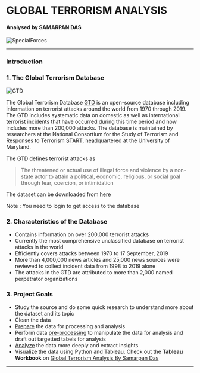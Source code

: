 # **GLOBAL TERRORISM ANALYSIS**

####  Analysed by **SAMARPAN DAS**

![SpecialForces](https://cutewallpaper.org/21/special-forces-wallpapers/Most-viewed-Special-Forces-wallpapers-4K-Wallpapers.jpg)



---



### **Introduction**
### 1. The Global Terrorism Database

![GTD](https://pbs.twimg.com/profile_images/1205582571968614400/nWSCCQhR_400x400.jpg)

The Global Terrorism Database [GTD](https://www.start.umd.edu/gtd/) is an open-source database including information on terrorist attacks around the world from 1970 through 2019. The GTD includes systematic data on domestic as well as international terrorist incidents that have occurred during this time period and now includes more than 200,000 attacks. The database is maintained by researchers at the National Consortium for the Study of Terrorism and Responses to Terrorism [START](https://www.start.umd.edu), headquartered at the University of Maryland.

The GTD defines terrorist attacks as
> The threatened or actual use of illegal force and violence by a non-state actor to attain a political, economic, religious, or social goal through fear, coercion, or intimidation

The dataset can be downloaded from [here](https://gtd.terrorismdata.com/files/gtd-1970-2019-4/)

Note : You need to login to get access to the database


### 2. Characteristics of the Database
* Contains information on over 200,000 terrorist attacks
* Currently the most comprehensive unclassified database on terrorist attacks in the world
* Efficiently covers attacks between 1970 to 17 September, 2019
* More than 4,000,000 news articles and 25,000 news sources were reviewed to collect incident data from 1998 to 2019 alone
* The attacks in the GTD are attributed to more than 2,000 named perpetrator organizations 


### 3. Project Goals
* Study the source and do some quick research to understand more about the dataset and its topic
* Clean the data
* [Prepare](https://github.com/SamarpanDas/Global-Terrorism-Analysis/tree/main/project/1.%20Prepare) the data for processing and analysis
* Perform data [pre-processing](https://github.com/SamarpanDas/Global-Terrorism-Analysis/blob/main/project/2.%20Process/data_preprocessing.ipynb) to manipulate the data for analysis and draft out targetted tabels for analysis
* [Analyze](https://github.com/SamarpanDas/Global-Terrorism-Analysis/blob/main/project/3.%20Analysis%20and%20Visualisations/data_analysis.ipynb) the data more deeply and extract insights
* Visualize the data using Python and Tableau. Check out the **Tableau Workbook** on [Global Terrorism Analysis By Samarpan Das](https://public.tableau.com/profile/samarpan.das#!/)

---

